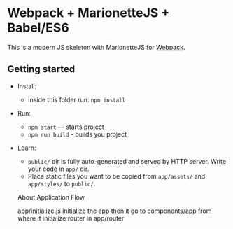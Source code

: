 # Webpack + MarionetteJS + Babel/ES6

This is a modern JS skeleton with MarionetteJS for [Webpack](https://webpack.github.io/).

## Getting started

* Install:
    * Inside this folder run: `npm install`
* Run:
    * `npm start` — starts project
    * `npm run build` - builds you project
* Learn:
    * `public/` dir is fully auto-generated and served by HTTP server.  Write your code in `app/` dir.
    * Place static files you want to be copied from `app/assets/` and `app/styles/` to `public/`.
    
    
    About Application Flow
    
    app/initialize.js initialize the app
    then it go to components/app from where it initialize router in app/router
    
